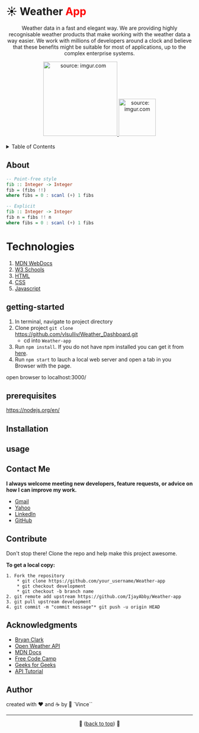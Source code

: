 <meta charset="utf-8"/>

<div id="top"></div>

# **☀️ Weather<font color="red"> App</font>**


<div align="center">
<p>Weather data in a fast and elegant way. We are providing highly recognisable weather products that make working with the weather data a way easier. We work with millions of developers around a clock and believe that these benefits might be suitable for most of applications, up to the complex enterprise systems.</p>
<a href="https://imgur.com/znj5YQp">
	<img src="https://i.imgur.com/znj5YQp.jpg" title="source: imgur.com" width="200"/>
</a>

<a href="https://choosealicense.com/licenses/mit/">
	<img src="https://img.shields.io/badge/License-MIT-yellow.svg" title="source: imgur.com" width="100"/>
</a>
</div>


<!-- Local Weather Radar - daily & weekly weather forecast -->

<br/>
<details>
  <summary>Table of Contents</summary>
  <ol>
    <li>
      <a href="#about">About The Project</a>
      <ul>
        <li><a href="#built-with">Built With</a></li>
      </ul>
    </li>
    <li>
      <a href="#getting-started">Getting Started</a>
      <ul>
        <li><a href="#prerequisites">Prerequisites</a></li>
        <li><a href="#installation">Installation</a></li>
      </ul>
    </li>
    <li><a href="#usage">Usage</a></li>
    <li><a href="#roadmap">Roadmap</a></li>
    <li><a href="#contributing">Contributing</a></li>
    <li><a href="#license">License</a></li>
    <li><a href="#contact">Contact</a></li>
    <li><a href="#acknowledgments">Acknowledgments</a></li>
  </ol>
</details>


## About

```hs
-- Point-free style
fib :: Integer -> Integer
fib = (fibs !!)
where fibs = 0 : scanl (+) 1 fibs

-- Explicit
fib :: Integer -> Integer
fib n = fibs !! n
where fibs = 0 : scanl (+) 1 fibs
```



# Technologies
1. [MDN WebDocs](https://developer.mozilla.org/en-US/)
2. [W3 Schools](https://www.w3schools.com/)
3. [HTML](https://html.spec.whatwg.org/)
4. [CSS](https://www.w3.org/Style/CSS/Overview.en.html)
5. [Javascript](https://standardjs.com/)

## getting-started

1. In terminal, navigate to project directory
2. Clone project `git clone` https://github.com/vlsulliv/Weather_Dashboard.git
   * cd into `Weather-app`
3. Run `npm install`. If you do not have npm installed you can get it from [here](https://nodejs.org/en/).
4. Run `npm start` to lauch a local web server and open a tab in you Browser with the page.

open browser to localhost:3000/

## prerequisites

https://nodejs.org/en/


## Installation


## usage




## Contact Me

**I always welcome meeting new developers, feature requests, or advice on how I can improve my work.**

- [Gmail](vlsullivanhou@gmail.com)
- [Yahoo](vlsulliv@yahoo.com)<br>
- [LinkedIn](https://linkedin.com/vlsulliv/)<br>
- [GitHub](https://github.com/vlsulliv)<br>

## Contribute

Don't stop there! Clone the repo and help make this project awesome.

**To get a local copy:**
```Steps
1. Fork the repository
	* git clone https://github.com/your_username/Weather-app
	* git checkout development
	* git checkout -b branch name
2. git remote add upstream https://github.com/IjayAbby/Weather-app
3. git pull upstream development
4. git commit -m "commit message"* git push -u origin HEAD
```
  
## Acknowledgments

* [Bryan Clark](https://thenextweb.com/news/weather-apps-are-secretly-selling-your-location-data-to-the-highest-bidder)
* [Open Weather API](https://openweathermap.org/api)<br />
* [MDN Docs](https://developer.mozilla.org/en-US/)<br />
* [Free Code Camp](https://www.freecodecamp.org/)<br />
* [Geeks for Geeks ](https://www.geeksforgeeks.org/)<br />
* [API Tutorial](https://coding-boot-camp.github.io/full-stack/apis/how-to-use-api-keys)<br />

## Author
created with ❤️ and ☕ by 👤 `Vince`` 
___
<p align="center">🦖 (<a href="#top">back to top</a>) 🐙</p> 

